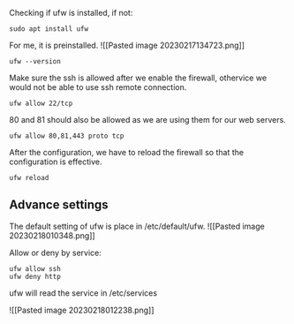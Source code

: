 
Checking if ufw is installed, if not:
```
sudo apt install ufw
```

For me, it is preinstalled.
![[Pasted image 20230217134723.png]]

```
ufw --version
```

Make sure the ssh is allowed after we enable the firewall, othervice we would not be able to use ssh remote connection.

```
ufw allow 22/tcp
```

80 and 81 should also be allowed as we are using them for our web servers.

```
ufw allow 80,81,443 proto tcp
```

After the configuration, we have to reload the firewall so that the configuration is effective.
```
ufw reload
```

## Advance settings

The default setting of ufw is place in /etc/default/ufw.
![[Pasted image 20230218010348.png]]

Allow or deny by service:

```
ufw allow ssh
ufw deny http
```

ufw will read the service in /etc/services

![[Pasted image 20230218012238.png]]